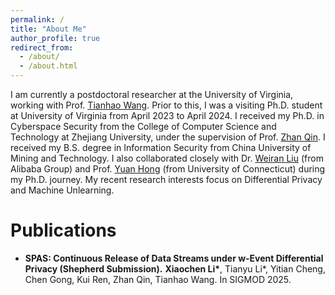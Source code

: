 ```yaml
---
permalink: /
title: "About Me"
author_profile: true
redirect_from: 
  - /about/
  - /about.html
---
```


I am currently a postdoctoral researcher at the University of Virginia, working with Prof. [Tianhao Wang](https://tianhao.wang). Prior to this, I was a visiting Ph.D. student at University of Virginia from April 2023 to April 2024. I received my Ph.D. in Cyberspace Security from the College of Computer Science and Technology at Zhejiang University, under the supervision of Prof. [Zhan Qin](https://person.zju.edu.cn/en/zhanqin). I received my B.S. degree in Information Security from China University of Mining and Technology. I also collaborated closely with Dr. [Weiran Liu](https://scholar.google.com/citations?user=0w_EKL0AAAAJ&hl=en) (from Alibaba Group) and Prof. [Yuan Hong](https://yhongcs.github.io/) (from University of Connecticut) during my Ph.D. journey.
My recent research interests focus on Differential Privacy and Machine Unlearning.

# Publications
- **SPAS: Continuous Release of Data Streams under w-Event Differential Privacy (Shepherd Submission).**
  **Xiaochen Li\***, Tianyu Li*, Yitian Cheng, Chen Gong, Kui Ren, Zhan Qin, Tianhao Wang. In SIGMOD 2025.
